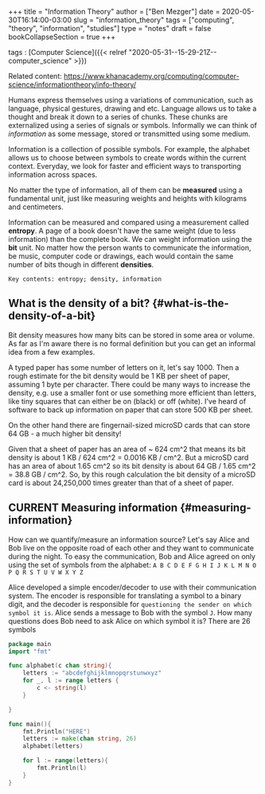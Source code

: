 +++
title = "Information Theory"
author = ["Ben Mezger"]
date = 2020-05-30T16:14:00-03:00
slug = "information_theory"
tags = ["computing", "theory", "information", "studies"]
type = "notes"
draft = false
bookCollapseSection = true
+++

tags
: [Computer Science]({{< relref "2020-05-31--15-29-21Z--computer_science" >}})

Related content: <https://www.khanacademy.org/computing/computer-science/informationtheory/info-theory/>

Humans express themselves using a variations of communication, such as language,
physical gestures, drawing and etc. Language allows us to take a thought and
break it down to a series of chunks. These chunks are externalized using a
series of signals or symbols.
Informally we can think of _information_ as some message, stored or transmitted
using some medium.

Information is a collection of possible symbols. For example, the alphabet
allows us to choose between symbols to create words within the current context.
Everyday, we look for faster and efficient ways to transporting information
across spaces.

No matter the type of information, all of them can be **measured** using a
fundamental unit, just like measuring weights and heights with kilograms and
centimeters.

Information can be measured and compared using a measurement called **entropy**.
A page of a book doesn't have the same weight (due to less information) than the
complete book. We can weight information using the **bit** unit. No matter how the
person wants to communicate the information, be music, computer code or
drawings, each would contain the same number of bits though in different
**densities**.

`Key contents: entropy; density, information`

## What is the density of a bit? {#what-is-the-density-of-a-bit}

Bit density measures how many bits can be stored in some area or volume. As far
as I'm aware there is no formal definition but you can get an informal idea from
a few examples.

A typed paper has some number of letters on it, let's say 1000. Then a rough
estimate for the bit density would be 1 KB per sheet of paper, assuming 1 byte
per character. There could be many ways to increase the density, e.g. use a
smaller font or use something more efficient than letters, like tiny squares
that can either be on (black) or off (white). I've heard of software to back up
information on paper that can store 500 KB per sheet.

On the other hand there are fingernail-sized microSD cards that can store 64
GB - a much higher bit density!

Given that a sheet of paper has an area of ~ 624 cm^2 that means its bit density
is about 1 KB / 624 cm^2 = 0.0016 KB / cm^2. But a microSD card has an area of
about 1.65 cm^2 so its bit density is about 64 GB / 1.65 cm^2 = 38.8 GB / cm^2.
So, by this rough calculation the bit density of a microSD card is about
24,250,000 times greater than that of a sheet of paper.

## <span class="org-todo todo CURRENT">CURRENT</span> Measuring information {#measuring-information}

How can we quantify/measure an information source? Let's say Alice and Bob live
on the opposite road of each other and they want to communicate during the
night. To easy the communication, Bob and Alice agreed on only using the set of
symbols from the alphabet:
`A B C D E F G H I J K L M N O P Q R S T U V W X Y Z`

Alice developed a simple encoder/decoder to use with their communication system.
The encoder is responsible for translating a symbol to a binary digit, and the
decoder is responsible for `questioning the sender on which symbol it is`.
Alice sends a message to Bob with the symbol `J`. How many questions does Bob
need to ask Alice on which symbol it is? There are 26 symbols

```go
package main
import "fmt"

func alphabet(c chan string){
	letters := "abcdefghijklmnopqrstunwxyz"
	for _, l := range letters {
		c <- string(l)
	}

}

func main(){
	fmt.Println("HERE")
	letters := make(chan string, 26)
	alphabet(letters)

	for l := range(letters){
		fmt.Println(l)
	}
}

```
